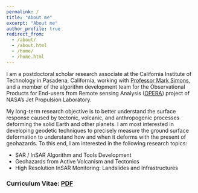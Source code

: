 ```yaml
---
permalink: /
title: "About me"
excerpt: "About me"
author_profile: true
redirect_from: 
  - /about/
  - /about.html
  - /home/
  - /home.html
---
```


I am a postdoctoral scholar research associate at the California Institute of Technology in Pasadena, California, working with [Professor Mark Simons](http://web.gps.caltech.edu/~simons/), and a member of the algorithm development team for the Observational Products for End-users from Remote sensing Analysis ([OPERA](https://www.jpl.nasa.gov/go/opera)) project of NASA’s Jet Propulsion Laboratory.

My long-term research objective is to better understand the surface response caused by tectonic, volcanic, and anthropogenic processes deforming the solid Earth and other planets. I am most interested in developing geodetic techniques to precisely measure the ground surface deformation to understand how and when it deforms with the present of geohazards. To this end, I am interested in the following research topics:

+ SAR / InSAR Algorithm and Tools Development
+ Geohazards from Active Volcanism and Tectonics
+ High Resolution InSAR Monitoring: Landslides and Infrastructures

### Curriculum Vitae: [PDF](https://yunjunz.github.io/files/CV_Yunjun.pdf) ###
